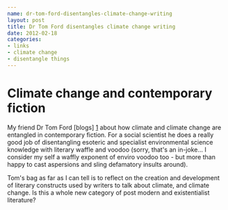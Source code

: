 ```yaml
---
name: dr-tom-ford-disentangles-climate-change-writing
layout: post
title: Dr Tom Ford disentangles climate change writing
date: 2012-02-18
categories:
- links
- climate change
- disentangle things
---
```


# Climate change and contemporary fiction 

My friend Dr Tom Ford [blogs] [1] about how climate and climate change are entangled in contemporary fiction. For a social scientist he does a really good job of disentangling esoteric and specialist environmental science knowledge with literary waffle and voodoo (sorry, that's an in-joke... I consider my self a waffly exponent of enviro voodoo too - but more than happy to cast aspersions and sling defamatory insults around). 

Tom's bag as far as I can tell is to reflect on the creation and development of literary constructs used by writers to talk about climate, and climate change. Is this a whole new category of post modern and existentialist literature?

[1]: http://climatechangefiction.blogspot.com.au "Climate Change and Contemporary Fiction"